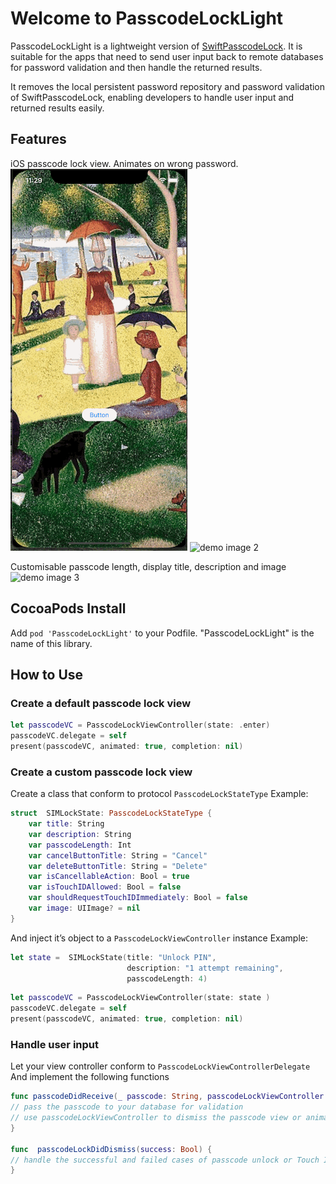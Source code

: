 # Welcome to PasscodeLockLight

PasscodeLockLight is a lightweight version of [SwiftPasscodeLock](https://github.com/yankodimitrov/SwiftPasscodeLock). It is suitable for the apps that need to send user input back to remote databases for password validation and then handle the returned results.

It removes the local persistent password repository and password validation of SwiftPasscodeLock, enabling developers to handle user input and returned results easily.

## Features
iOS passcode lock view. Animates on wrong password.
![demo image 1](DemoImages/passcode1.gif)
![demo image 2](DemoImages/passcode2.gif)

Customisable passcode length, display title, description and image
![demo image 3](DemoImages/passcode3.gif)

## CocoaPods Install

Add `pod 'PasscodeLockLight'` to your Podfile. 
"PasscodeLockLight" is the name of this library.


## How to Use
### Create a default passcode lock view
```swift
let passcodeVC = PasscodeLockViewController(state: .enter)
passcodeVC.delegate = self
present(passcodeVC, animated: true, completion: nil)
```
### Create a custom passcode lock view
Create a class that conform to protocol `PasscodeLockStateType`
Example:
```swift
struct  SIMLockState: PasscodeLockStateType {
    var title: String
    var description: String
    var passcodeLength: Int
    var cancelButtonTitle: String = "Cancel"
    var deleteButtonTitle: String = "Delete"
    var isCancellableAction: Bool = true
    var isTouchIDAllowed: Bool = false
    var shouldRequestTouchIDImmediately: Bool = false
    var image: UIImage? = nil
}
```
And inject it’s object to a `PasscodeLockViewController` instance
Example:
```swift
let state =  SIMLockState(title: "Unlock PIN",
                          description: "1 attempt remaining",
                          passcodeLength: 4)
```
```swift
let passcodeVC = PasscodeLockViewController(state: state )
passcodeVC.delegate = self
present(passcodeVC, animated: true, completion: nil)
```
### Handle user input
Let your view controller conform to `PasscodeLockViewControllerDelegate`
And implement the following functions
```swift
func passcodeDidReceive(_ passcode: String, passcodeLockViewController: PasscodeLockViewController) {
// pass the passcode to your database for validation
// use passcodeLockViewController to dismiss the passcode view or animate passcode holder
}

func  passcodeLockDidDismiss(success: Bool) {
// handle the successful and failed cases of passcode unlock or Touch ID authentication
}
```
